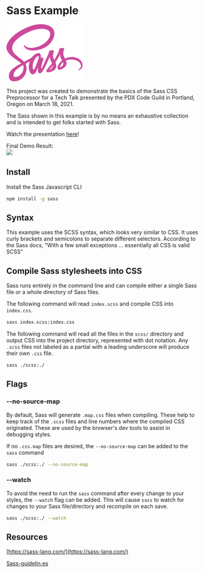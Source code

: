 # Sass Example

<img src="https://raw.githubusercontent.com/keegangood/sass_talk/master/sass-logo.png" width=200/>

This project was created to demonstrate the basics of the Sass CSS Preprocessor for a Tech Talk presented by the PDX Code Guild in Portland, Oregon on March 18, 2021.

The Sass shown in this example is by no means an exhaustive collection and is intended to get folks started with Sass.

Watch the presentation [here](https://www.youtube.com/watch?v=RhX2rb10AC4)!

Final Demo Result:
<br/>
<img src="/sass-demo.gif" width=600>

## Install

Install the Sass Javascript CLI

```bash
npm install -g sass
```

## Syntax

This example uses the SCSS syntax, which looks very similar to CSS. It uses curly brackets and semicolons to separate different selectors. According to the Sass docs, "With a few small exceptions ... essentially all CSS is valid SCSS"

## Compile Sass stylesheets into CSS

Sass runs entirely in the command line and can compile either a single Sass file or a whole directory of Sass files.

The following command will read `index.scss` and compile CSS into `index.css`.

```bash
sass index.scss:index.css
```

The following command will read all the files in the `scss/` directory and output CSS into the project directory, represented with dot notation. Any `.scss` files not labeled as a partial with a leading underscore will produce their own `.css` file.

```bash
sass ./scss:./
```

## Flags

### --no-source-map

By default, Sass will generate `.map.css` files when compiling. These help to keep track of the `.scss` files and line numbers where the compiled CSS originated. These are used by the browser's dev tools to assist in debugging styles.

If no `.css.map` files are desired, the `--no-source-map` can be added to the `sass` command

```bash
sass ./scss:./ --no-source-map
```

### --watch

To avoid the need to run the `sass` command after every change to your styles, the `--watch` flag can be added. This will cause `sass` to watch for changes to your Sass file/directory and recompile on each save.

```bash
sass ./scss:./ --watch
```

## Resources
[https://sass-lang.com/](https://sass-lang.com/)

[Sass-guidelin.es](https://sass-lang.com/)
